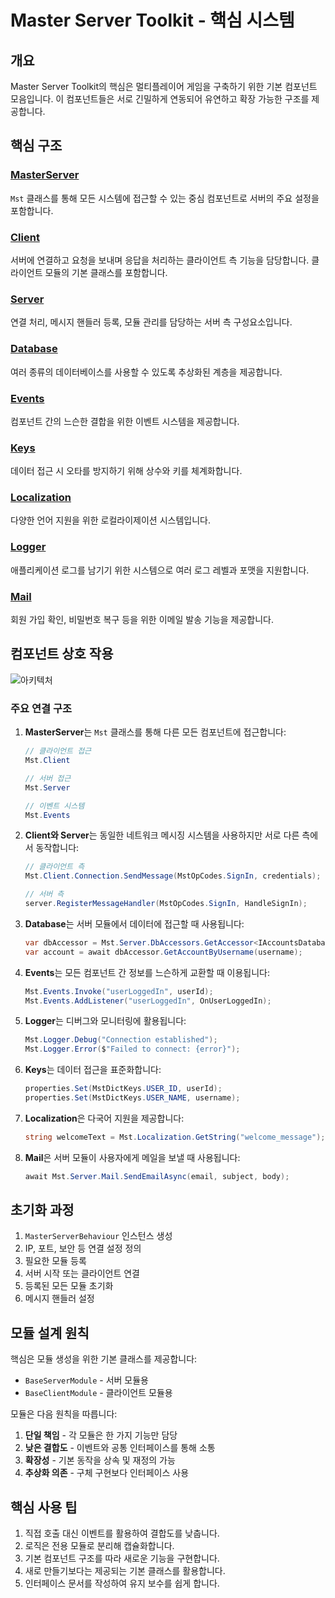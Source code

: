 # Master Server Toolkit - 핵심 시스템

## 개요
Master Server Toolkit의 핵심은 멀티플레이어 게임을 구축하기 위한 기본 컴포넌트 모음입니다. 이 컴포넌트들은 서로 긴밀하게 연동되어 유연하고 확장 가능한 구조를 제공합니다.

## 핵심 구조

### [MasterServer](MasterServer.md)
`Mst` 클래스를 통해 모든 시스템에 접근할 수 있는 중심 컴포넌트로 서버의 주요 설정을 포함합니다.

### [Client](Client.md)
서버에 연결하고 요청을 보내며 응답을 처리하는 클라이언트 측 기능을 담당합니다. 클라이언트 모듈의 기본 클래스를 포함합니다.

### [Server](Server.md)
연결 처리, 메시지 핸들러 등록, 모듈 관리를 담당하는 서버 측 구성요소입니다.

### [Database](Database.md)
여러 종류의 데이터베이스를 사용할 수 있도록 추상화된 계층을 제공합니다.

### [Events](Events.md)
컴포넌트 간의 느슨한 결합을 위한 이벤트 시스템을 제공합니다.

### [Keys](Keys.md)
데이터 접근 시 오타를 방지하기 위해 상수와 키를 체계화합니다.

### [Localization](Localization.md)
다양한 언어 지원을 위한 로컬라이제이션 시스템입니다.

### [Logger](Logger.md)
애플리케이션 로그를 남기기 위한 시스템으로 여러 로그 레벨과 포맷을 지원합니다.

### [Mail](Mail.md)
회원 가입 확인, 비밀번호 복구 등을 위한 이메일 발송 기능을 제공합니다.

## 컴포넌트 상호 작용

![아키텍처](../Images/core_architecture.png)

### 주요 연결 구조

1. **MasterServer**는 `Mst` 클래스를 통해 다른 모든 컴포넌트에 접근합니다:
   ```csharp
   // 클라이언트 접근
   Mst.Client

   // 서버 접근
   Mst.Server

   // 이벤트 시스템
   Mst.Events
   ```
2. **Client와 Server**는 동일한 네트워크 메시징 시스템을 사용하지만 서로 다른 측에서 동작합니다:
   ```csharp
   // 클라이언트 측
   Mst.Client.Connection.SendMessage(MstOpCodes.SignIn, credentials);

   // 서버 측
   server.RegisterMessageHandler(MstOpCodes.SignIn, HandleSignIn);
   ```
3. **Database**는 서버 모듈에서 데이터에 접근할 때 사용됩니다:
   ```csharp
   var dbAccessor = Mst.Server.DbAccessors.GetAccessor<IAccountsDatabaseAccessor>();
   var account = await dbAccessor.GetAccountByUsername(username);
   ```
4. **Events**는 모든 컴포넌트 간 정보를 느슨하게 교환할 때 이용됩니다:
   ```csharp
   Mst.Events.Invoke("userLoggedIn", userId);
   Mst.Events.AddListener("userLoggedIn", OnUserLoggedIn);
   ```
5. **Logger**는 디버그와 모니터링에 활용됩니다:
   ```csharp
   Mst.Logger.Debug("Connection established");
   Mst.Logger.Error($"Failed to connect: {error}");
   ```
6. **Keys**는 데이터 접근을 표준화합니다:
   ```csharp
   properties.Set(MstDictKeys.USER_ID, userId);
   properties.Set(MstDictKeys.USER_NAME, username);
   ```
7. **Localization**은 다국어 지원을 제공합니다:
   ```csharp
   string welcomeText = Mst.Localization.GetString("welcome_message");
   ```
8. **Mail**은 서버 모듈이 사용자에게 메일을 보낼 때 사용됩니다:
   ```csharp
   await Mst.Server.Mail.SendEmailAsync(email, subject, body);
   ```

## 초기화 과정
1. `MasterServerBehaviour` 인스턴스 생성
2. IP, 포트, 보안 등 연결 설정 정의
3. 필요한 모듈 등록
4. 서버 시작 또는 클라이언트 연결
5. 등록된 모든 모듈 초기화
6. 메시지 핸들러 설정

## 모듈 설계 원칙
핵심은 모듈 생성을 위한 기본 클래스를 제공합니다:
- `BaseServerModule` - 서버 모듈용
- `BaseClientModule` - 클라이언트 모듈용

모듈은 다음 원칙을 따릅니다:
1. **단일 책임** - 각 모듈은 한 가지 기능만 담당
2. **낮은 결합도** - 이벤트와 공통 인터페이스를 통해 소통
3. **확장성** - 기본 동작을 상속 및 재정의 가능
4. **추상화 의존** - 구체 구현보다 인터페이스 사용

## 핵심 사용 팁
1. 직접 호출 대신 이벤트를 활용하여 결합도를 낮춥니다.
2. 로직은 전용 모듈로 분리해 캡슐화합니다.
3. 기본 컴포넌트 구조를 따라 새로운 기능을 구현합니다.
4. 새로 만들기보다는 제공되는 기본 클래스를 활용합니다.
5. 인터페이스 문서를 작성하여 유지 보수를 쉽게 합니다.
